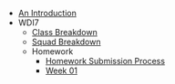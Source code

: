 * [An Introduction](README.md)
* WDI7
  * [Class Breakdown](class-breakdown.md)
  * [Squad Breakdown](squads.md)
  * Homework
    * [Homework Submission Process](homework/homework-submission-process.md)
    * [Week 01](homework/week-01.md)
